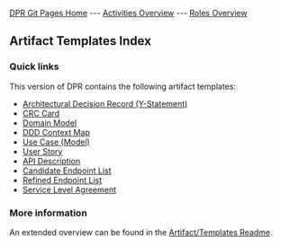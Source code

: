 
[DPR Git Pages Home](https://socadk.github.io/design-practice-repository) ---
[Activities Overview](https://socadk.github.io/design-practice-repository/activities/readme-gp) ---
[Roles Overview](https://socadk.github.io/design-practice-repository/roles/readme-gp)

## Artifact Templates Index

### Quick links

This version of DPR contains the following artifact templates:

* [Architectural Decision Record (Y-Statement)](DPR-ArchitecturalDecisionRecordYForm.md)
* [CRC Card](DPR-CRCCard.md)
* [Domain Model](DPR-DomainModel.md)
* [DDD Context Map](DPR-StrategicDDDContextMap.md)
* [Use Case (Model)](DPR-UseCase.md)
* [User Story](DPR-UserStory.md)
* [API Description](SDPR-APIDescription.md)
* [Candidate Endpoint List](SDPR-CandidateEndpointList.md)
* [Refined Endpoint List](SDPR-RefinedEndpointList.md)
* [Service Level Agreement](SDPR-ServiceLevelAgreement.md)

### More information

An extended overview can be found in the [Artifact/Templates Readme](readme.md).